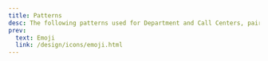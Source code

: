 ```yaml
---
title: Patterns
desc: The following patterns used for Department and Call Centers, paired with various colors to help with low-color or color-blindness issues.
prev:
  text: Emoji
  link: /design/icons/emoji.html
---
```

<icons kind="patterns" variation="dark" title="Dark Patterns"></icons>

<icons kind="patterns" variation="light" class="d-mt64" title="Light Patterns"></icons>
